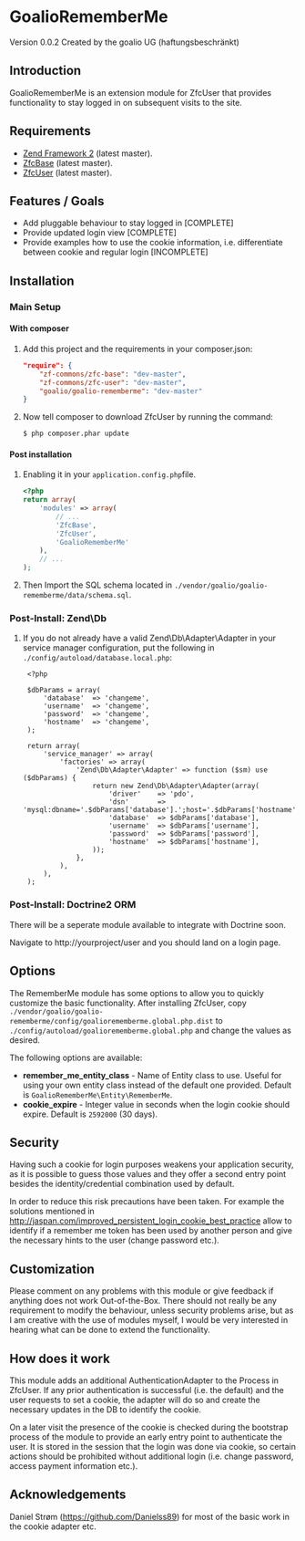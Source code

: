 GoalioRememberMe
================

Version 0.0.2 Created by the goalio UG (haftungsbeschränkt)

Introduction
------------

GoalioRememberMe is an extension module for ZfcUser that provides functionality to 
stay logged in on subsequent visits to the site.

Requirements
------------

* [Zend Framework 2](https://github.com/zendframework/zf2) (latest master).
* [ZfcBase](https://github.com/ZF-Commons/ZfcBase) (latest master).
* [ZfcUser](https://github.com/ZF-Commons/ZfcUser) (latest master).

Features / Goals
----------------

* Add pluggable behaviour to stay logged in [COMPLETE]
* Provide updated login view [COMPLETE]
* Provide examples how to use the cookie information, i.e. differentiate between cookie and regular login [INCOMPLETE]

Installation
------------

### Main Setup

#### With composer

1. Add this project and the requirements in your composer.json:

    ```json
    "require": {
        "zf-commons/zfc-base": "dev-master",
        "zf-commons/zfc-user": "dev-master",
        "goalio/goalio-rememberme": "dev-master"
    }
    ```

2. Now tell composer to download ZfcUser by running the command:

    ```bash
    $ php composer.phar update
    ```

#### Post installation

1. Enabling it in your `application.config.php`file.

    ```php
    <?php
    return array(
        'modules' => array(
            // ...
            'ZfcBase',
            'ZfcUser',
            'GoalioRememberMe'
        ),
        // ...
    );
    ```

2. Then Import the SQL schema located in `./vendor/goalio/goalio-rememberme/data/schema.sql`.

### Post-Install: Zend\Db

1. If you do not already have a valid Zend\Db\Adapter\Adapter in your service
   manager configuration, put the following in `./config/autoload/database.local.php`:

        <?php

        $dbParams = array(
            'database'  => 'changeme',
            'username'  => 'changeme',
            'password'  => 'changeme',
            'hostname'  => 'changeme',
        );

        return array(
            'service_manager' => array(
                'factories' => array(
                    'Zend\Db\Adapter\Adapter' => function ($sm) use ($dbParams) {
                        return new Zend\Db\Adapter\Adapter(array(
                            'driver'    => 'pdo',
                            'dsn'       => 'mysql:dbname='.$dbParams['database'].';host='.$dbParams['hostname'],
                            'database'  => $dbParams['database'],
                            'username'  => $dbParams['username'],
                            'password'  => $dbParams['password'],
                            'hostname'  => $dbParams['hostname'],
                        ));
                    },
                ),
            ),
        );

### Post-Install: Doctrine2 ORM

There will be a seperate module available to integrate with Doctrine soon.

Navigate to http://yourproject/user and you should land on a login page.

Options
-------

The RememberMe module has some options to allow you to quickly customize the basic
functionality. After installing ZfcUser, copy
`./vendor/goalio/goalio-rememberme/config/goaliorememberme.global.php.dist` to
`./config/autoload/goaliorememberme.global.php` and change the values as desired.

The following options are available:

- **remember_me_entity_class** - Name of Entity class to use. Useful for using your own
  entity class instead of the default one provided. Default is
  `GoalioRememberMe\Entity\RememberMe`.
- **cookie_expire** - Integer value in seconds when the login cookie should expire. 
  Default is `2592000` (30 days).
  
Security
--------

Having such a cookie for login purposes weakens your application security, as it is possible to 
guess those values and they offer a second entry point besides the identity/credential combination
used by default. 

In order to reduce this risk precautions have been taken. For example the solutions mentioned in
http://jaspan.com/improved_persistent_login_cookie_best_practice allow to identify if a remember me 
token has been used by another person and give the necessary hints to the user (change password etc.).

Customization
-------------

Please comment on any problems with this module or give feedback if anything does not work
Out-of-the-Box. There should not really be any requirement to modify the behaviour, unless 
security problems arise, but as I am creative with the use of modules myself, I would be very
interested in hearing what can be done to extend the functionality.

How does it work
----------------

This module adds an additional AuthenticationAdapter to the Process in ZfcUser. If any prior
authentication is successful (i.e. the default) and the user requests to set a cookie, the 
adapter will do so and create the necessary updates in the DB to identify the cookie.

On a later visit the presence of the cookie is checked during the bootstrap process of the 
module to provide an early entry point to authenticate the user. It is stored in the session
that the login was done via cookie, so certain actions should be prohibited without additional 
login (i.e. change password, access payment information etc.).

Acknowledgements
----------------
Daniel Strøm (https://github.com/Danielss89)
for most of the basic work in the cookie adapter etc.
